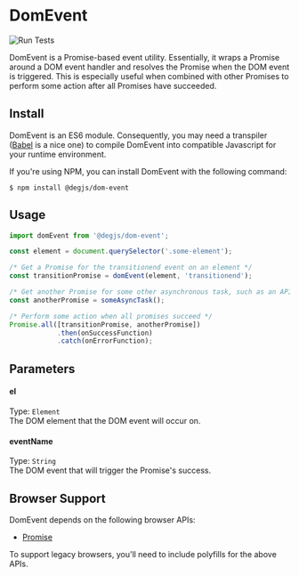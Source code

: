 # DomEvent
![Run Tests](https://github.com/DEGJS/domEvent/workflows/Run%20Tests/badge.svg)

DomEvent is a Promise-based event utility. Essentially, it wraps a Promise around a DOM event handler and resolves the Promise when the DOM event is triggered. This is especially useful when combined with other Promises to perform some action after all Promises have succeeded.

## Install
DomEvent is an ES6 module. Consequently, you may need a transpiler ([Babel](https://babeljs.io) is a nice one) to compile DomEvent into compatible Javascript for your runtime environment.

If you're using NPM, you can install DomEvent with the following command:

```
$ npm install @degjs/dom-event
```

## Usage
``` javascript
import domEvent from '@degjs/dom-event';

const element = document.querySelector('.some-element');

/* Get a Promise for the transitionend event on an element */
const transitionPromise = domEvent(element, 'transitionend');

/* Get another Promise for some other asynchronous task, such as an API call */
const anotherPromise = someAsyncTask();

/* Perform some action when all promises succeed */
Promise.all([transitionPromise, anotherPromise])
			.then(onSuccessFunction)
			.catch(onErrorFunction);
```

## Parameters

#### el
Type: `Element`   
The DOM element that the DOM event will occur on.

#### eventName
Type: `String`   
The DOM event that will trigger the Promise's success.

## Browser Support

DomEvent depends on the following browser APIs:
+ [Promise](https://github.com/stefanpenner/es6-promise)

To support legacy browsers, you'll need to include polyfills for the above APIs.
 
